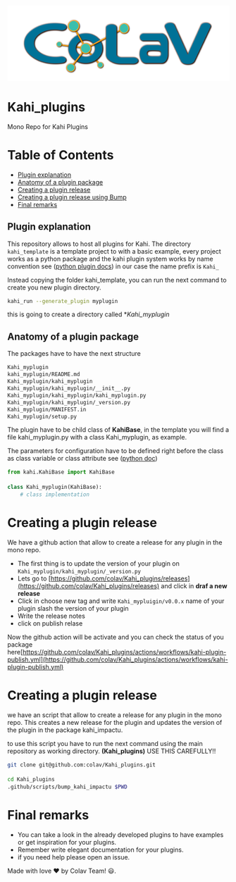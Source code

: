 <center><img src="https://raw.githubusercontent.com/colav/colav.github.io/master/img/Logo.png"/></center>

# Kahi_plugins
Mono Repo for Kahi Plugins 

# Table of Contents
* [Plugin explanation](#explanation)
* [Anatomy of a plugin package](#anatomy)
* [Creating a plugin release](#release)
* [Creating a plugin release using Bump](#release_bump)
* [Final remarks](#remarks)

## Plugin explanation <a name="explanation"></a>
This repository allows to host all plugins for Kahi.
The directory `kahi_template` is a template project to with a basic example, 
every project works as a python package and the kahi plugin system works by name convention see ([python plugin docs](https://packaging.python.org/en/latest/guides/creating-and-discovering-plugins/#using-naming-convention))
in our case the name prefix is `Kahi_`

Instead copying the folder kahi_template, you can run the next command to create you new plugin directory.
```sh
kahi_run --generate_plugin myplugin
```
this is going to create a directory called  **Kahi_myplugin*

## Anatomy of a plugin package <a name="anatomy"></a>
The packages have to have the next structure
```
Kahi_myplugin
kahi_myplugin/README.md
Kahi_myplugin/kahi_myplugin
Kahi_myplugin/kahi_myplugin/__init__.py
Kahi_myplugin/kahi_myplugin/kahi_myplugin.py
Kahi_myplugin/kahi_myplugin/_version.py
Kahi_myplugin/MANIFEST.in
Kahi_myplugin/setup.py
```


The plugin have to be child class of **KahiBase**,
in the template you will find a file kahi_myplugin.py with a class Kahi_myplugin, 
as example.

The parameters for configuration have to be defined right before the class as class variable or class attribute  see ([python doc](https://docs.python.org/3/tutorial/classes.html#class-and-instance-variables))
```py
from kahi.KahiBase import KahiBase

class Kahi_myplugin(KahiBase):
    # class implementation
```


# Creating a plugin release <a name="release"></a>
We have a github action that allow to create a release for any plugin in the mono repo.
* The first thing is to update the version of your plugin on 
`Kahi_myplugin/kahi_myplugin/_version.py`
* Lets go to [https://github.com/colav/Kahi_plugins/releases](https://github.com/colav/Kahi_plugins/releases) and click in **draf a new release**
* Click in choose new tag and write `Kahi_mypluigin/v0.0.x` name of your plugin slash the version of your plugin
* Write the release notes
* click on publish relase

Now the github action will be activate and you can check the status of you package here[https://github.com/colav/Kahi_plugins/actions/workflows/kahi-plugin-publish.yml](https://github.com/colav/Kahi_plugins/actions/workflows/kahi-plugin-publish.yml)

# Creating a plugin release <a name="release_bump"></a>

we have an script that allow to create a release for any plugin in the mono repo.
This creates a new release for the plugin and updates the version of the plugin in the package kahi_impactu.

to use this script you have to run the next command using the main repository as working directory. **(Kahi_plugins)**
USE THIS CAREFULLY!!


```sh
git clone git@github.com:colav/Kahi_plugins.git

cd Kahi_plugins
.github/scripts/bump_kahi_impactu $PWD
```

# Final remarks <a name="remarks"></a>
* You can take a look in the already developed plugins to have examples or get inspiration for your plugins.
* Remember write elegant documentation for your plugins.
* if you need help please open an issue.

Made with love ❤️ by Colav Team! 😃.

